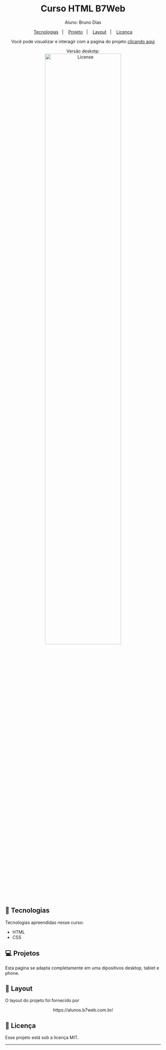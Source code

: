 <h1 align="center"> Curso HTML B7Web</h1>

<p align="center">
Aluno: Bruno Dias<br>
</p>

<p align="center">
  <a href="#-tecnologias">Tecnologias</a>&nbsp;&nbsp;&nbsp;|&nbsp;&nbsp;&nbsp;
  <a href="#-projeto">Projeto</a>&nbsp;&nbsp;&nbsp;|&nbsp;&nbsp;&nbsp;
  <a href="#-layout">Layout</a>&nbsp;&nbsp;&nbsp;|&nbsp;&nbsp;&nbsp;
  <a href="#memo-licença">Licença</a>
</p>

<p align="center">
Você pode visualizar e interagir com a pagina do projeto <a href="https://brunodias312.github.io/Project-Awax/" target="_blank">clicando aqui </a>
</p>

<p align="center">
  Versão deskotp:<br>
  <img alt="License" src="https://images2.imgbox.com/4b/2f/fYdyLHIt_o.png" width="70%" display="flex" gap="5px" ><br>
</p>

## 🚀 Tecnologias

Tecnologias apreendidas nesse curso:

- HTML
- CSS

## 💻 Projetos

Esta pagina se adapta completamente em uma dipositivos desktop, tablet e phone.

## 🔖 Layout

O layout do projeto foi fornecido por
<p align="center">
https://alunos.b7web.com.br/
</p>

## :memo: Licença

Esse projeto está sob a licença MIT.

---
